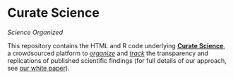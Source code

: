 Curate Science
==============
<i>Science Organized</i>

<p>This repository contains the HTML and R code underlying <strong><a href="http://CurateScience.org">Curate Science</a></strong>, a crowdsourced platform to <i><u>organize</u></i> and <i><u>track</u></i> the transparency and replications of published scientific findings (for full details of our approach, see <a href="https://osf.io/preprints/psyarxiv/uwmr8" target="_blank">our white paper</a>).</p>
